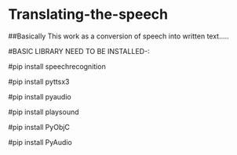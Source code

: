 # Translating-the-speech
##Basically This work as a conversion of speech into written text.....

#BASIC LIBRARY NEED TO BE INSTALLED-:

#pip install speechrecognition

#pip install pyttsx3

#pip install pyaudio

#pip install playsound

#pip install PyObjC

#pip install PyAudio


